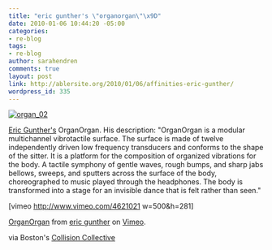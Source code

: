 ```yaml
---
title: "eric gunther's \"organorgan\"\x9D"
date: 2010-01-06 10:44:20 -05:00
categories:
- re-blog
tags:
- re-blog
author: sarahendren
comments: true
layout: post
link: http://ablersite.org/2010/01/06/affinities-eric-gunther/
wordpress_id: 335
---
```


[![organ_02](http://ablersite.files.wordpress.com/2010/01/organ_021.jpg)](http://ablersite.files.wordpress.com/2010/01/organ_021.jpg)

[Eric Gunther's](http://www.ericgunther.info/) OrganOrgan. His description: "OrganOrgan is a modular multichannel vibrotactile surface. The surface is made of twelve independently driven low frequency transducers and conforms to the shape of the sitter. It is a platform for the composition of organized vibrations for the body. A tactile symphony of gentle waves, rough bumps, and sharp jabs bellows, sweeps, and sputters across the surface of the body, choreographed to music played through the headphones. The body is transformed into a stage for an invisible dance that is felt rather than seen."

[vimeo http://www.vimeo.com/4621021 w=500&h=281]

[OrganOrgan](http://vimeo.com/4621021) from [eric gunther](http://vimeo.com/user476928) on [Vimeo](http://vimeo.com).

via Boston's [Collision Collective](http://www.collisioncollective.org/)
